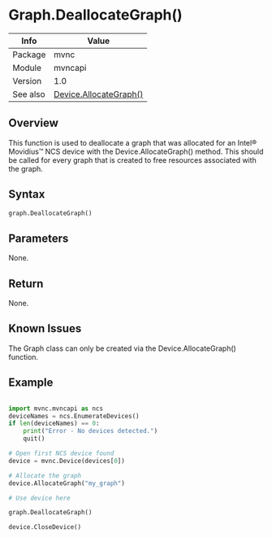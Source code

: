 # Graph.DeallocateGraph()

|Info      | Value |
|----------|---------------|
|Package   |  mvnc         |
|Module    |  mvncapi      |
|Version   |  1.0          |
|See also|[Device.AllocateGraph()](Device.AllocateGraph.md)|

## Overview
This function is used to deallocate a graph that was allocated for an Intel® Movidius™ NCS device with the Device.AllocateGraph() method.  This should be called for every graph that is created to free resources associated with the graph. 

## Syntax

```python
graph.DeallocateGraph()
```
## Parameters
None.

## Return
None.

## Known Issues
The Graph class can only be created via the Device.AllocateGraph() function.  

## Example
```python

import mvnc.mvncapi as ncs
deviceNames = ncs.EnumerateDevices()
if len(deviceNames) == 0:
	print("Error - No devices detected.")
	quit()

# Open first NCS device found
device = mvnc.Device(devices[0])

# Allocate the graph 
device.AllocateGraph("my_graph")

# Use device here

graph.DeallocateGraph()

device.CloseDevice()
```
